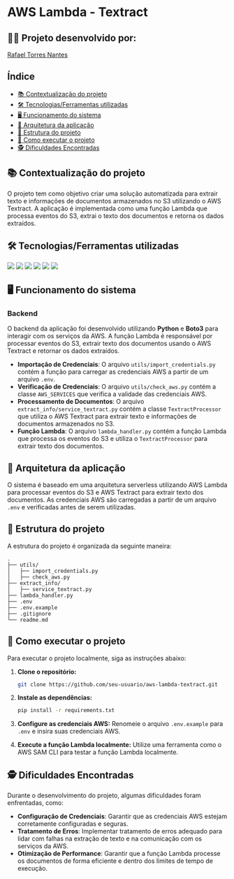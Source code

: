 # AWS Lambda - Textract

## 👨‍💻 Projeto desenvolvido por: 
[Rafael Torres Nantes](https://github.com/rafael-torres-nantes)

## Índice

* [📚 Contextualização do projeto](#-contextualização-do-projeto)
* [🛠️ Tecnologias/Ferramentas utilizadas](#%EF%B8%8F-tecnologiasferramentas-utilizadas)
* [🖥️ Funcionamento do sistema](#%EF%B8%8F-funcionamento-do-sistema)
* [🔀 Arquitetura da aplicação](#arquitetura-da-aplicação)
* [📁 Estrutura do projeto](#estrutura-do-projeto)
* [📌 Como executar o projeto](#como-executar-o-projeto)
* [🕵️ Dificuldades Encontradas](#%EF%B8%8F-dificuldades-encontradas)

## 📚 Contextualização do projeto

O projeto tem como objetivo criar uma solução automatizada para extrair texto e informações de documentos armazenados no S3 utilizando o AWS Textract. A aplicação é implementada como uma função Lambda que processa eventos do S3, extrai o texto dos documentos e retorna os dados extraídos.

## 🛠️ Tecnologias/Ferramentas utilizadas

[<img src="https://img.shields.io/badge/Python-3776AB?logo=python&logoColor=white">](https://www.python.org/)
[<img src="https://img.shields.io/badge/Visual_Studio_Code-007ACC?logo=visual-studio-code&logoColor=white">](https://code.visualstudio.com/)
[<img src="https://img.shields.io/badge/Boto3-0073BB?logo=amazonaws&logoColor=white">](https://boto3.amazonaws.com/v1/documentation/api/latest/index.html)
[<img src="https://img.shields.io/badge/AWS-Lambda-FF9900?logo=amazonaws&logoColor=white">](https://aws.amazon.com/lambda/)
[<img src="https://img.shields.io/badge/AWS-Textract-FF9900?logo=amazonaws&logoColor=white">](https://aws.amazon.com/textract/)
[<img src="https://img.shields.io/badge/Dotenv-ECD53F?logo=dotenv&logoColor=white">](https://pypi.org/project/python-dotenv/)

## 🖥️ Funcionamento do sistema

### Backend

O backend da aplicação foi desenvolvido utilizando **Python** e **Boto3** para interagir com os serviços da AWS. A função Lambda é responsável por processar eventos do S3, extrair texto dos documentos usando o AWS Textract e retornar os dados extraídos.

* **Importação de Credenciais**: O arquivo `utils/import_credentials.py` contém a função para carregar as credenciais AWS a partir de um arquivo `.env`.
* **Verificação de Credenciais**: O arquivo `utils/check_aws.py` contém a classe `AWS_SERVICES` que verifica a validade das credenciais AWS.
* **Processamento de Documentos**: O arquivo `extract_info/service_textract.py` contém a classe `TextractProcessor` que utiliza o AWS Textract para extrair texto e informações de documentos armazenados no S3.
* **Função Lambda**: O arquivo `lambda_handler.py` contém a função Lambda que processa os eventos do S3 e utiliza o `TextractProcessor` para extrair texto dos documentos.

## 🔀 Arquitetura da aplicação

O sistema é baseado em uma arquitetura serverless utilizando AWS Lambda para processar eventos do S3 e AWS Textract para extrair texto dos documentos. As credenciais AWS são carregadas a partir de um arquivo `.env` e verificadas antes de serem utilizadas.

## 📁 Estrutura do projeto

A estrutura do projeto é organizada da seguinte maneira:

```
.
├── utils/
│   ├── import_credentials.py
│   ├── check_aws.py
├── extract_info/
│   ├── service_textract.py
├── lambda_handler.py
├── .env
├── .env.example
├── .gitignore
└── readme.md
```

## 📌 Como executar o projeto

Para executar o projeto localmente, siga as instruções abaixo:

1. **Clone o repositório:**
    ```bash
    git clone https://github.com/seu-usuario/aws-lambda-textract.git
    ```

2. **Instale as dependências:**
    ```bash
    pip install -r requirements.txt
    ```

3. **Configure as credenciais AWS:**
    Renomeie o arquivo `.env.example` para `.env` e insira suas credenciais AWS.

4. **Execute a função Lambda localmente:**
    Utilize uma ferramenta como o AWS SAM CLI para testar a função Lambda localmente.

## 🕵️ Dificuldades Encontradas

Durante o desenvolvimento do projeto, algumas dificuldades foram enfrentadas, como:

- **Configuração de Credenciais**: Garantir que as credenciais AWS estejam corretamente configuradas e seguras.
- **Tratamento de Erros**: Implementar tratamento de erros adequado para lidar com falhas na extração de texto e na comunicação com os serviços da AWS.
- **Otimização de Performance**: Garantir que a função Lambda processe os documentos de forma eficiente e dentro dos limites de tempo de execução.
